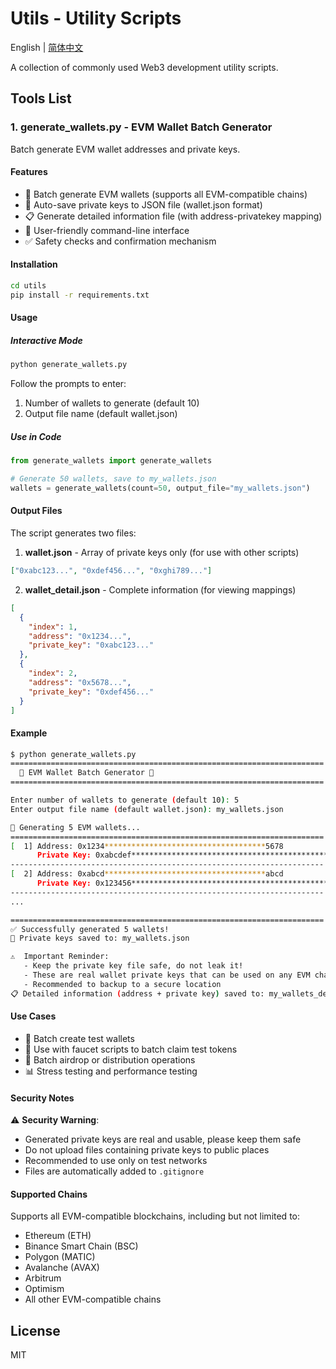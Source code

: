 # Utils - Utility Scripts

English | [简体中文](./README.md)

A collection of commonly used Web3 development utility scripts.

## Tools List

### 1. generate_wallets.py - EVM Wallet Batch Generator

Batch generate EVM wallet addresses and private keys.

#### Features

- 🔐 Batch generate EVM wallets (supports all EVM-compatible chains)
- 💾 Auto-save private keys to JSON file (wallet.json format)
- 📋 Generate detailed information file (with address-privatekey mapping)
- 🎨 User-friendly command-line interface
- ✅ Safety checks and confirmation mechanism

#### Installation

```bash
cd utils
pip install -r requirements.txt
```

#### Usage

##### Interactive Mode

```bash
python generate_wallets.py
```

Follow the prompts to enter:

1. Number of wallets to generate (default 10)
2. Output file name (default wallet.json)

##### Use in Code

```python
from generate_wallets import generate_wallets

# Generate 50 wallets, save to my_wallets.json
wallets = generate_wallets(count=50, output_file="my_wallets.json")
```

#### Output Files

The script generates two files:

1. **wallet.json** - Array of private keys only (for use with other scripts)

```json
["0xabc123...", "0xdef456...", "0xghi789..."]
```

2. **wallet_detail.json** - Complete information (for viewing mappings)

```json
[
  {
    "index": 1,
    "address": "0x1234...",
    "private_key": "0xabc123..."
  },
  {
    "index": 2,
    "address": "0x5678...",
    "private_key": "0xdef456..."
  }
]
```

#### Example

```bash
$ python generate_wallets.py
======================================================================
  🌟 EVM Wallet Batch Generator 🌟
======================================================================

Enter number of wallets to generate (default 10): 5
Enter output file name (default wallet.json): my_wallets.json

🔐 Generating 5 EVM wallets...
======================================================================
[  1] Address: 0x1234************************************5678
      Private Key: 0xabcdef****************************************************7890
----------------------------------------------------------------------
[  2] Address: 0xabcd************************************abcd
      Private Key: 0x123456****************************************************abcd
----------------------------------------------------------------------
...

======================================================================
✅ Successfully generated 5 wallets!
💾 Private keys saved to: my_wallets.json

⚠️  Important Reminder:
   - Keep the private key file safe, do not leak it!
   - These are real wallet private keys that can be used on any EVM chain
   - Recommended to backup to a secure location
📋 Detailed information (address + private key) saved to: my_wallets_detail.json
```

#### Use Cases

- 🧪 Batch create test wallets
- 🌊 Use with faucet scripts to batch claim test tokens
- 🔄 Batch airdrop or distribution operations
- 📊 Stress testing and performance testing

#### Security Notes

⚠️ **Security Warning**:

- Generated private keys are real and usable, please keep them safe
- Do not upload files containing private keys to public places
- Recommended to use only on test networks
- Files are automatically added to `.gitignore`

#### Supported Chains

Supports all EVM-compatible blockchains, including but not limited to:

- Ethereum (ETH)
- Binance Smart Chain (BSC)
- Polygon (MATIC)
- Avalanche (AVAX)
- Arbitrum
- Optimism
- All other EVM-compatible chains

## License

MIT
